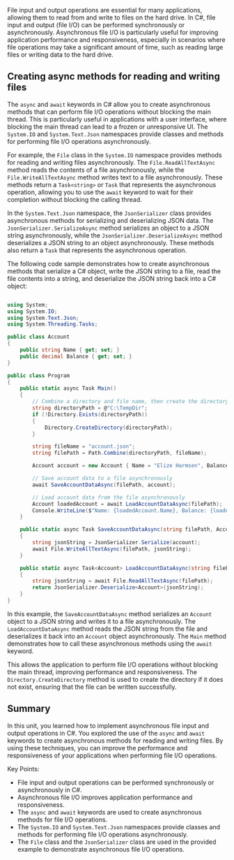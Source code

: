 File input and output operations are essential for many applications, allowing them to read from and write to files on the hard drive. In C#, file input and output (file I/O) can be performed synchronously or asynchronously. Asynchronous file I/O is particularly useful for improving application performance and responsiveness, especially in scenarios where file operations may take a significant amount of time, such as reading large files or writing data to the hard drive.

## Creating async methods for reading and writing files

The `async` and `await` keywords in C# allow you to create asynchronous methods that can perform file I/O operations without blocking the main thread. This is particularly useful in applications with a user interface, where blocking the main thread can lead to a frozen or unresponsive UI. The `System.IO` and `System.Text.Json` namespaces provide classes and methods for performing file I/O operations asynchronously.

For example, the `File` class in the `System.IO` namespace provides methods for reading and writing files asynchronously. The `File.ReadAllTextAsync` method reads the contents of a file asynchronously, while the `File.WriteAllTextAsync` method writes text to a file asynchronously. These methods return a `Task<string>` or `Task` that represents the asynchronous operation, allowing you to use the `await` keyword to wait for their completion without blocking the calling thread.

In the `System.Text.Json` namespace, the `JsonSerializer` class provides asynchronous methods for serializing and deserializing JSON data. The `JsonSerializer.SerializeAsync` method serializes an object to a JSON string asynchronously, while the `JsonSerializer.DeserializeAsync` method deserializes a JSON string to an object asynchronously. These methods also return a `Task` that represents the asynchronous operation.

The following code sample demonstrates how to create asynchronous methods that serialize a C# object, write the JSON string to a file, read the file contents into a string, and deserialize the JSON string back into a C# object:

```csharp

using System;
using System.IO;
using System.Text.Json;
using System.Threading.Tasks;

public class Account
{
    public string Name { get; set; }
    public decimal Balance { get; set; }
}

public class Program
{
    public static async Task Main()
    {
        // Combine a directory and file name, then create the directory if it doesn't exist
        string directoryPath = @"C:\TempDir";
        if (!Directory.Exists(directoryPath))
        {
            Directory.CreateDirectory(directoryPath);
        }

        string fileName = "account.json";
        string filePath = Path.Combine(directoryPath, fileName);

        Account account = new Account { Name = "Elize Harmsen", Balance = 1000.00m };

        // Save account data to a file asynchronously
        await SaveAccountDataAsync(filePath, account);

        // Load account data from the file asynchronously
        Account loadedAccount = await LoadAccountDataAsync(filePath);
        Console.WriteLine($"Name: {loadedAccount.Name}, Balance: {loadedAccount.Balance}");
    }

    public static async Task SaveAccountDataAsync(string filePath, Account account)
    {
        string jsonString = JsonSerializer.Serialize(account);
        await File.WriteAllTextAsync(filePath, jsonString);
    }

    public static async Task<Account> LoadAccountDataAsync(string filePath)
    {
        string jsonString = await File.ReadAllTextAsync(filePath);
        return JsonSerializer.Deserialize<Account>(jsonString);
    }
}

```

In this example, the `SaveAccountDataAsync` method serializes an `Account` object to a JSON string and writes it to a file asynchronously. The `LoadAccountDataAsync` method reads the JSON string from the file and deserializes it back into an `Account` object asynchronously. The `Main` method demonstrates how to call these asynchronous methods using the `await` keyword.

This allows the application to perform file I/O operations without blocking the main thread, improving performance and responsiveness. The `Directory.CreateDirectory` method is used to create the directory if it does not exist, ensuring that the file can be written successfully.

## Summary

In this unit, you learned how to implement asynchronous file input and output operations in C#. You explored the use of the `async` and `await` keywords to create asynchronous methods for reading and writing files. By using these techniques, you can improve the performance and responsiveness of your applications when performing file I/O operations.

Key Points:

- File input and output operations can be performed synchronously or asynchronously in C#.
- Asynchronous file I/O improves application performance and responsiveness.
- The `async` and `await` keywords are used to create asynchronous methods for file I/O operations.
- The `System.IO` and `System.Text.Json` namespaces provide classes and methods for performing file I/O operations asynchronously.
- The `File` class and the `JsonSerializer` class are used in the provided example to demonstrate asynchronous file I/O operations.
